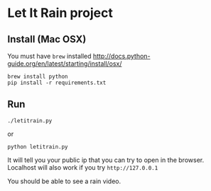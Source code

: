 # Let It Rain project

## Install (Mac OSX)

You must have `brew` installed http://docs.python-guide.org/en/latest/starting/install/osx/


```
brew install python
pip install -r requirements.txt
```

## Run

```
./letitrain.py
```

or 


```
python letitrain.py
```

It will tell you your public ip that you can try to open in the browser.
Localhost will also work if you try `http://127.0.0.1`

You should be able to see a rain video.
